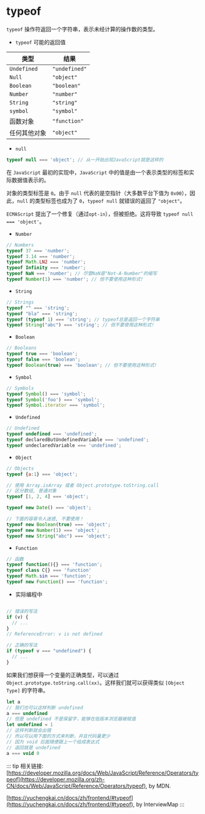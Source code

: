 # typeof

`typeof` 操作符返回一个字符串，表示未经计算的操作数的类型。

- `typeof` 可能的返回值

类型                        | 结果
-------                     | -------
`Undefined`                   | `"undefined"`
`Null`                        | `"object"`
`Boolean`                     | `"boolean"`
`Number`                      | `"number"`
`String`                      | `"string"`
`symbol`                       | `"symbol"`
函数对象                     | `"function"`
任何其他对象                  | `"object"`

- `null`

```js
typeof null === 'object'; // 从一开始出现JavaScript就是这样的
```

在 `JavaScript` 最初的实现中，`JavaScript` 中的值是由一个表示类型的标签和实际数据值表示的。

对象的类型标签是 `0`。由于 `null` 代表的是空指针（大多数平台下值为 `0x00`），因此，`null` 的类型标签也成为了 `0`，`typeof null` 就错误的返回了 `"object"`。

`ECMAScript` 提出了一个修复（通过`opt-in`），但被拒绝。这将导致 `typeof null === 'object'`。

- `Number`

```js
// Numbers
typeof 37 === 'number';
typeof 3.14 === 'number';
typeof Math.LN2 === 'number';
typeof Infinity === 'number';
typeof NaN === 'number'; // 尽管NaN是"Not-A-Number"的缩写
typeof Number(1) === 'number'; // 但不要使用这种形式!
```

- `String`

```js
// Strings
typeof "" === 'string';
typeof "bla" === 'string';
typeof (typeof 1) === 'string'; // typeof总是返回一个字符串
typeof String("abc") === 'string'; // 但不要使用这种形式!
```

- `Boolean`

```js
// Booleans
typeof true === 'boolean';
typeof false === 'boolean';
typeof Boolean(true) === 'boolean'; // 但不要使用这种形式!
```

- `Symbol`

```js
// Symbols
typeof Symbol() === 'symbol';
typeof Symbol('foo') === 'symbol';
typeof Symbol.iterator === 'symbol';
```

- `Undefined`

```js
// Undefined
typeof undefined === 'undefined';
typeof declaredButUndefinedVariable === 'undefined';
typeof undeclaredVariable === 'undefined'; 
```

- `Object`

```js
// Objects
typeof {a:1} === 'object';

// 使用 Array.isArray 或者 Object.prototype.toString.call
// 区分数组, 普通对象
typeof [1, 2, 4] === 'object';

typeof new Date() === 'object';

// 下面的容易令人迷惑, 不要使用！
typeof new Boolean(true) === 'object';
typeof new Number(1) === 'object';
typeof new String("abc") === 'object';
```

- `Function`

```js
// 函数
typeof function(){} === 'function';
typeof class C{} === 'function'
typeof Math.sin === 'function';
typeof new Function() === 'function';
```

- 实际编程中

```js

// 错误的写法
if (v) {
  // ...
}
// ReferenceError: v is not defined

// 正确的写法
if (typeof v === "undefined") {
  // ...
}
```

如果我们想获得一个变量的正确类型，可以通过 `Object.prototype.toString.call(xx)`。这样我们就可以获得类似 `[Object Type]` 的字符串。

```js
let a
// 我们也可以这样判断 undefined
a === undefined
// 但是 undefined 不是保留字，能够在低版本浏览器被赋值
let undefined = 1
// 这样判断就会出错
// 所以可以用下面的方式来判断，并且代码量更少
// 因为 void 后面随便跟上一个组成表达式
// 返回就是 undefined
a === void 0
```

::: tip 相关链接:
[https://developer.mozilla.org/docs/Web/JavaScript/Reference/Operators/typeof](https://developer.mozilla.org/zh-CN/docs/Web/JavaScript/Reference/Operators/typeof), by MDN.

[https://yuchengkai.cn/docs/zh/frontend/#typeof](https://yuchengkai.cn/docs/zh/frontend/#typeof), by InterviewMap
:::